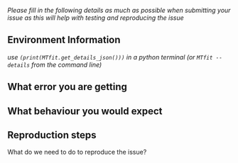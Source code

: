 *Please fill in the following details as much as possible when submitting your issue as this will help with testing and reproducing the issue*

## Environment Information
 *use `(print(MTfit.get_details_json()))` in a python terminal (or `MTfit --details` from the command line)*

## What error you are getting

## What behaviour you would expect

## Reproduction steps
What do we need to do to reproduce the issue?
